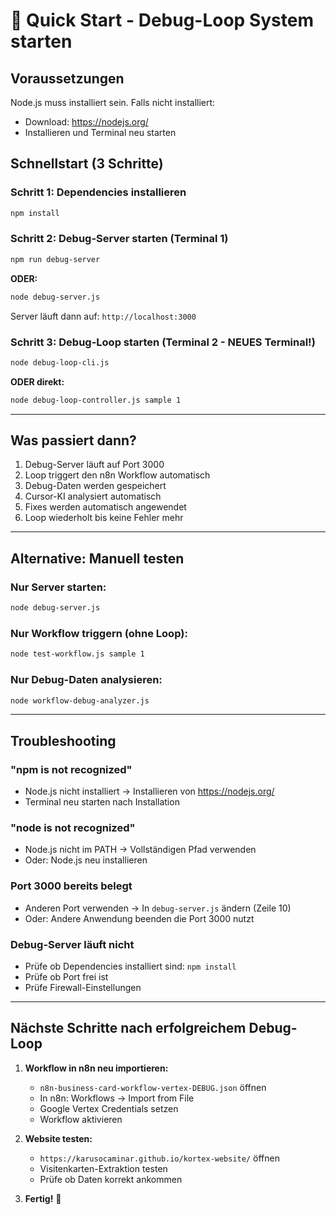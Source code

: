 # 🚀 Quick Start - Debug-Loop System starten

## Voraussetzungen

Node.js muss installiert sein. Falls nicht installiert:
- Download: https://nodejs.org/
- Installieren und Terminal neu starten

## Schnellstart (3 Schritte)

### Schritt 1: Dependencies installieren

```bash
npm install
```

### Schritt 2: Debug-Server starten (Terminal 1)

```bash
npm run debug-server
```

**ODER:**
```bash
node debug-server.js
```

Server läuft dann auf: `http://localhost:3000`

### Schritt 3: Debug-Loop starten (Terminal 2 - NEUES Terminal!)

```bash
node debug-loop-cli.js
```

**ODER direkt:**
```bash
node debug-loop-controller.js sample 1
```

---

## Was passiert dann?

1. Debug-Server läuft auf Port 3000
2. Loop triggert den n8n Workflow automatisch
3. Debug-Daten werden gespeichert
4. Cursor-KI analysiert automatisch
5. Fixes werden automatisch angewendet
6. Loop wiederholt bis keine Fehler mehr

---

## Alternative: Manuell testen

### Nur Server starten:

```bash
node debug-server.js
```

### Nur Workflow triggern (ohne Loop):

```bash
node test-workflow.js sample 1
```

### Nur Debug-Daten analysieren:

```bash
node workflow-debug-analyzer.js
```

---

## Troubleshooting

### "npm is not recognized"

- Node.js nicht installiert → Installieren von https://nodejs.org/
- Terminal neu starten nach Installation

### "node is not recognized"

- Node.js nicht im PATH → Vollständigen Pfad verwenden
- Oder: Node.js neu installieren

### Port 3000 bereits belegt

- Anderen Port verwenden → In `debug-server.js` ändern (Zeile 10)
- Oder: Andere Anwendung beenden die Port 3000 nutzt

### Debug-Server läuft nicht

- Prüfe ob Dependencies installiert sind: `npm install`
- Prüfe ob Port frei ist
- Prüfe Firewall-Einstellungen

---

## Nächste Schritte nach erfolgreichem Debug-Loop

1. **Workflow in n8n neu importieren:**
   - `n8n-business-card-workflow-vertex-DEBUG.json` öffnen
   - In n8n: Workflows → Import from File
   - Google Vertex Credentials setzen
   - Workflow aktivieren

2. **Website testen:**
   - `https://karusocaminar.github.io/kortex-website/` öffnen
   - Visitenkarten-Extraktion testen
   - Prüfe ob Daten korrekt ankommen

3. **Fertig!** 🎉

